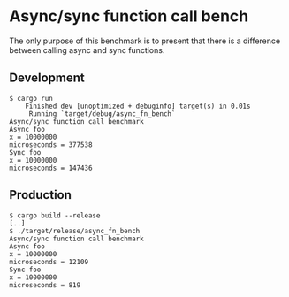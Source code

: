 Async/sync function call bench
==============================

The only purpose of this benchmark is to present that there is a difference between calling async and sync functions.

Development
-----------

```
$ cargo run
    Finished dev [unoptimized + debuginfo] target(s) in 0.01s
     Running `target/debug/async_fn_bench`
Async/sync function call benchmark
Async foo
x = 10000000
microseconds = 377538
Sync foo
x = 10000000
microseconds = 147436
```

Production
----------

```
$ cargo build --release
[..]
$ ./target/release/async_fn_bench
Async/sync function call benchmark
Async foo
x = 10000000
microseconds = 12109
Sync foo
x = 10000000
microseconds = 819
```
